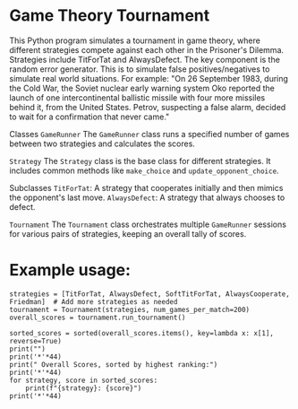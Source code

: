 # Game Theory Tournament

This Python program simulates a tournament in game theory, where different strategies compete against each other in the Prisoner's Dilemma. Strategies include TitForTat and AlwaysDefect.
The key component is the random error generator. This is to simulate false positives/negatives to simulate real world situations. For example:
"On 26 September 1983, during the Cold War, the Soviet nuclear early warning system Oko reported the launch of one intercontinental ballistic missile with four more missiles behind it, from the United States. Petrov, suspecting a false alarm, decided to wait for a confirmation that never came."

Classes
`GameRunner`
The `GameRunner` class runs a specified number of games between two strategies and calculates the scores.

`Strategy`
The `Strategy` class is the base class for different strategies. It includes common methods like `make_choice` and `update_opponent_choice`.

Subclasses
`TitForTat`: A strategy that cooperates initially and then mimics the opponent's last move.
`AlwaysDefect`: A strategy that always chooses to defect.

`Tournament`
The `Tournament` class orchestrates multiple `GameRunner` sessions for various pairs of strategies, keeping an overall tally of scores.

# Example usage:
```
strategies = [TitForTat, AlwaysDefect, SoftTitForTat, AlwaysCooperate, Friedman]  # Add more strategies as needed
tournament = Tournament(strategies, num_games_per_match=200)
overall_scores = tournament.run_tournament()

sorted_scores = sorted(overall_scores.items(), key=lambda x: x[1], reverse=True)
print("")
print('*'*44)
print(" Overall Scores, sorted by highest ranking:")
print('*'*44)
for strategy, score in sorted_scores:
    print(f"{strategy}: {score}")
print('*'*44)
```
